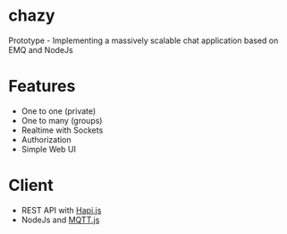 # chazy
Prototype - Implementing a massively scalable chat application based on EMQ and NodeJs

# Features
- One to one (private)
- One to many (groups)
- Realtime with Sockets
- Authorization
- Simple Web UI

# Client
- REST API with [Hapi.js](https://github.com/hapijs/hapi)
- NodeJs and [MQTT.js](https://github.com/mqttjs/MQTT.js)
